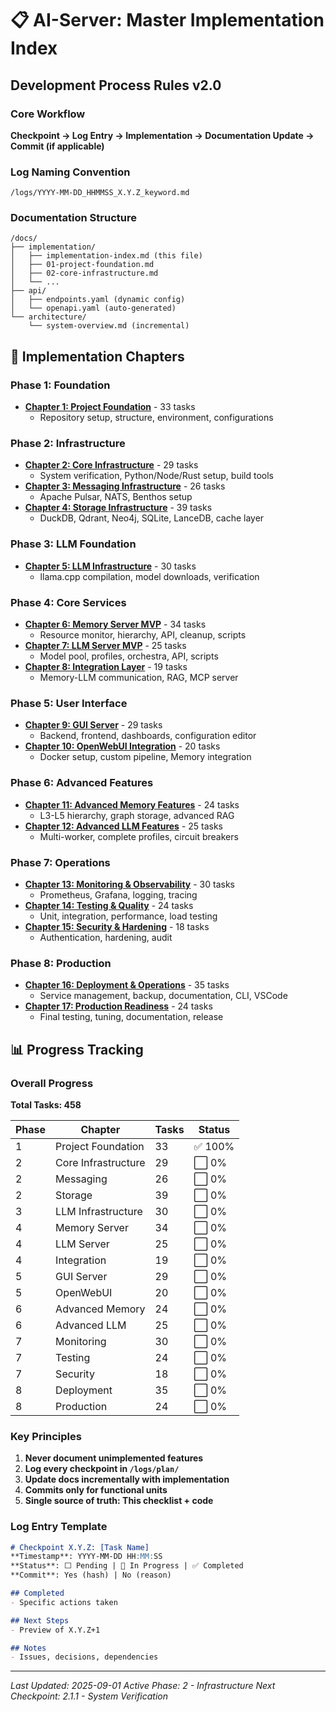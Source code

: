 # 📋 AI-Server: Master Implementation Index

## Development Process Rules v2.0

### Core Workflow
**Checkpoint → Log Entry → Implementation → Documentation Update → Commit (if applicable)**

### Log Naming Convention
`/logs/YYYY-MM-DD_HHMMSS_X.Y.Z_keyword.md`

### Documentation Structure
```
/docs/
├── implementation/
│   ├── implementation-index.md (this file)
│   ├── 01-project-foundation.md
│   ├── 02-core-infrastructure.md
│   └── ...
├── api/
│   ├── endpoints.yaml (dynamic config)
│   └── openapi.yaml (auto-generated)
└── architecture/
    └── system-overview.md (incremental)
```

## 📑 Implementation Chapters

### Phase 1: Foundation
- **[Chapter 1: Project Foundation](01-project-foundation.md)** - 33 tasks
  - Repository setup, structure, environment, configurations

### Phase 2: Infrastructure  
- **[Chapter 2: Core Infrastructure](02-core-infrastructure.md)** - 29 tasks
  - System verification, Python/Node/Rust setup, build tools
- **[Chapter 3: Messaging Infrastructure](03-messaging-infrastructure.md)** - 26 tasks
  - Apache Pulsar, NATS, Benthos setup
- **[Chapter 4: Storage Infrastructure](04-storage-infrastructure.md)** - 39 tasks
  - DuckDB, Qdrant, Neo4j, SQLite, LanceDB, cache layer

### Phase 3: LLM Foundation
- **[Chapter 5: LLM Infrastructure](05-llm-infrastructure.md)** - 30 tasks
  - llama.cpp compilation, model downloads, verification

### Phase 4: Core Services
- **[Chapter 6: Memory Server MVP](06-memory-server-mvp.md)** - 34 tasks
  - Resource monitor, hierarchy, API, cleanup, scripts
- **[Chapter 7: LLM Server MVP](07-llm-server-mvp.md)** - 25 tasks
  - Model pool, profiles, orchestra, API, scripts
- **[Chapter 8: Integration Layer](08-integration-layer.md)** - 19 tasks
  - Memory-LLM communication, RAG, MCP server

### Phase 5: User Interface
- **[Chapter 9: GUI Server](09-gui-server.md)** - 29 tasks
  - Backend, frontend, dashboards, configuration editor
- **[Chapter 10: OpenWebUI Integration](10-openwebui-integration.md)** - 20 tasks
  - Docker setup, custom pipeline, Memory integration

### Phase 6: Advanced Features
- **[Chapter 11: Advanced Memory Features](11-advanced-memory.md)** - 24 tasks
  - L3-L5 hierarchy, graph storage, advanced RAG
- **[Chapter 12: Advanced LLM Features](12-advanced-llm.md)** - 25 tasks
  - Multi-worker, complete profiles, circuit breakers

### Phase 7: Operations
- **[Chapter 13: Monitoring & Observability](13-monitoring.md)** - 30 tasks
  - Prometheus, Grafana, logging, tracing
- **[Chapter 14: Testing & Quality](14-testing.md)** - 24 tasks
  - Unit, integration, performance, load testing
- **[Chapter 15: Security & Hardening](15-security.md)** - 18 tasks
  - Authentication, hardening, audit

### Phase 8: Production
- **[Chapter 16: Deployment & Operations](16-deployment.md)** - 35 tasks
  - Service management, backup, documentation, CLI, VSCode
- **[Chapter 17: Production Readiness](17-production.md)** - 24 tasks
  - Final testing, tuning, documentation, release

## 📊 Progress Tracking

### Overall Progress
**Total Tasks: 458**

| Phase | Chapter | Tasks | Status |
|-------|---------|-------|--------|
| 1 | Project Foundation | 33 | ✅ 100% |
| 2 | Core Infrastructure | 29 | ⬜ 0% |
| 2 | Messaging | 26 | ⬜ 0% |
| 2 | Storage | 39 | ⬜ 0% |
| 3 | LLM Infrastructure | 30 | ⬜ 0% |
| 4 | Memory Server | 34 | ⬜ 0% |
| 4 | LLM Server | 25 | ⬜ 0% |
| 4 | Integration | 19 | ⬜ 0% |
| 5 | GUI Server | 29 | ⬜ 0% |
| 5 | OpenWebUI | 20 | ⬜ 0% |
| 6 | Advanced Memory | 24 | ⬜ 0% |
| 6 | Advanced LLM | 25 | ⬜ 0% |
| 7 | Monitoring | 30 | ⬜ 0% |
| 7 | Testing | 24 | ⬜ 0% |
| 7 | Security | 18 | ⬜ 0% |
| 8 | Deployment | 35 | ⬜ 0% |
| 8 | Production | 24 | ⬜ 0% |

### Key Principles
1. **Never document unimplemented features**
2. **Log every checkpoint in `/logs/plan/`**
3. **Update docs incrementally with implementation**
4. **Commits only for functional units**
5. **Single source of truth: This checklist + code**

### Log Entry Template
```markdown
# Checkpoint X.Y.Z: [Task Name]
**Timestamp**: YYYY-MM-DD HH:MM:SS
**Status**: ⬜ Pending | 🔄 In Progress | ✅ Completed
**Commit**: Yes (hash) | No (reason)

## Completed
- Specific actions taken

## Next Steps
- Preview of X.Y.Z+1

## Notes
- Issues, decisions, dependencies
```

---
*Last Updated: 2025-09-01*
*Active Phase: 2 - Infrastructure*
*Next Checkpoint: 2.1.1 - System Verification*
